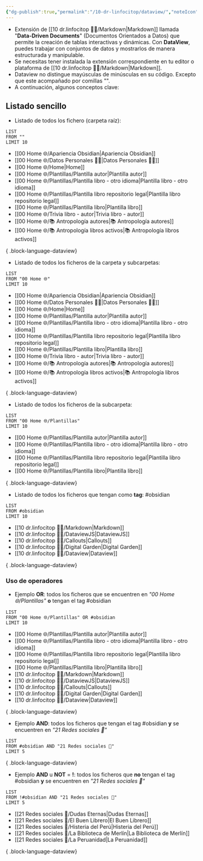 ```yaml
---
{"dg-publish":true,"permalink":"/10-dr-linfocitop/dataview/","noteIcon":""}
---
```


- Extensión de [[10 dr.linfocitop 👨‍⚕️/Markdown\|Markdown]] llamada "**Data-Driven Documents**" (Documentos Orientados a Datos) que permite la creación de tablas interactivas y dinámicas. Con **DataView**, puedes trabajar con conjuntos de datos y mostrarlos de manera estructurada y manipulable.
- Se necesitas tener instalada la extensión correspondiente en tu editor o plataforma de [[10 dr.linfocitop 👨‍⚕️/Markdown\|Markdown]]. 
- Dataview no distingue mayúsculas de minúsculas en su código. Excepto que este acompañado por comillas "".
- A continuación, algunos conceptos clave:

## Listado sencillo
- Listado de todos los fichero (carpeta raíz): 
````
LIST 
FROM ""
LIMIT 10 
````
- [[00 Home 🌐/Apariencia Obsidian\|Apariencia Obsidian]]
- [[00 Home 🌐/Datos Personales 👨‍💼\|Datos Personales 👨‍💼]]
- [[00 Home 🌐/Home\|Home]]
- [[00 Home 🌐/Plantillas/Plantilla autor\|Plantilla autor]]
- [[00 Home 🌐/Plantillas/Plantilla libro - otro idioma\|Plantilla libro - otro idioma]]
- [[00 Home 🌐/Plantillas/Plantilla libro repositorio legal\|Plantilla libro repositorio legal]]
- [[00 Home 🌐/Plantillas/Plantilla libro\|Plantilla libro]]
- [[00 Home 🌐/Trivia libro - autor\|Trivia libro - autor]]
- [[00 Home 🌐/📚 Antropología autores\|📚 Antropología autores]]
- [[00 Home 🌐/📚 Antropología libros activos\|📚 Antropología libros activos]]

{ .block-language-dataview}

- Listado de todos los ficheros de la carpeta y subcarpetas:
````
LIST 
FROM "00 Home 🌐"
LIMIT 10
````
- [[00 Home 🌐/Apariencia Obsidian\|Apariencia Obsidian]]
- [[00 Home 🌐/Datos Personales 👨‍💼\|Datos Personales 👨‍💼]]
- [[00 Home 🌐/Home\|Home]]
- [[00 Home 🌐/Plantillas/Plantilla autor\|Plantilla autor]]
- [[00 Home 🌐/Plantillas/Plantilla libro - otro idioma\|Plantilla libro - otro idioma]]
- [[00 Home 🌐/Plantillas/Plantilla libro repositorio legal\|Plantilla libro repositorio legal]]
- [[00 Home 🌐/Plantillas/Plantilla libro\|Plantilla libro]]
- [[00 Home 🌐/Trivia libro - autor\|Trivia libro - autor]]
- [[00 Home 🌐/📚 Antropología autores\|📚 Antropología autores]]
- [[00 Home 🌐/📚 Antropología libros activos\|📚 Antropología libros activos]]

{ .block-language-dataview}

- Listado de todos los ficheros de la subcarpeta:
````
LIST 
FROM "00 Home 🌐/Plantillas"
LIMIT 10 
````
- [[00 Home 🌐/Plantillas/Plantilla autor\|Plantilla autor]]
- [[00 Home 🌐/Plantillas/Plantilla libro - otro idioma\|Plantilla libro - otro idioma]]
- [[00 Home 🌐/Plantillas/Plantilla libro repositorio legal\|Plantilla libro repositorio legal]]
- [[00 Home 🌐/Plantillas/Plantilla libro\|Plantilla libro]]

{ .block-language-dataview}

- Listado de todos los ficheros que tengan como **tag**: #obsidian
````
LIST 
FROM #obsidian
LIMIT 10 
````
- [[10 dr.linfocitop 👨‍⚕️/Markdown\|Markdown]]
- [[10 dr.linfocitop 👨‍⚕️/DataviewJS\|DataviewJS]]
- [[10 dr.linfocitop 👨‍⚕️/Callouts\|Callouts]]
- [[10 dr.linfocitop 👨‍⚕️/Digital Garden\|Digital Garden]]
- [[10 dr.linfocitop 👨‍⚕️/Dataview\|Dataview]]

{ .block-language-dataview}

### Uso de operadores
- Ejemplo **OR**:  todos los ficheros que se encuentren en *"00 Home 🌐/Plantillas"* **o** tengan el tag #obsidian 
````
LIST 
FROM "00 Home 🌐/Plantillas" OR #obsidian
LIMIT 10 
````
- [[00 Home 🌐/Plantillas/Plantilla autor\|Plantilla autor]]
- [[00 Home 🌐/Plantillas/Plantilla libro - otro idioma\|Plantilla libro - otro idioma]]
- [[00 Home 🌐/Plantillas/Plantilla libro repositorio legal\|Plantilla libro repositorio legal]]
- [[00 Home 🌐/Plantillas/Plantilla libro\|Plantilla libro]]
- [[10 dr.linfocitop 👨‍⚕️/Markdown\|Markdown]]
- [[10 dr.linfocitop 👨‍⚕️/DataviewJS\|DataviewJS]]
- [[10 dr.linfocitop 👨‍⚕️/Callouts\|Callouts]]
- [[10 dr.linfocitop 👨‍⚕️/Digital Garden\|Digital Garden]]
- [[10 dr.linfocitop 👨‍⚕️/Dataview\|Dataview]]

{ .block-language-dataview}

- Ejemplo **AND**: todos los ficheros que tengan el tag #obsidian **y** se encuentren en *"21 Redes sociales 🔗"*
````
LIST 
FROM #obsidian AND "21 Redes sociales 🔗"
LIMIT 5
````

{ .block-language-dataview}

- Ejemplo **AND** u **NOT** = **!**: todos los ficheros que **no** tengan el tag #obsidian **y** se encuentren en *"21 Redes sociales 🔗"*
````
LIST
FROM !#obsidian AND "21 Redes sociales 🔗"
LIMIT 5
````
- [[21 Redes sociales 🔗/Dudas Eternas\|Dudas Eternas]]
- [[21 Redes sociales 🔗/El Buen Librero\|El Buen Librero]]
- [[21 Redes sociales 🔗/Histeria del Perú\|Histeria del Perú]]
- [[21 Redes sociales 🔗/La Biblioteca de Merlín\|La Biblioteca de Merlín]]
- [[21 Redes sociales 🔗/La Peruanidad\|La Peruanidad]]

{ .block-language-dataview}

